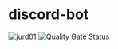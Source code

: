 # discord-bot
[![jurd01](https://circleci.com/gh/jurd01/discord-bot.svg?style=svg)](https://circleci.com/gh/jurd01/workflows/discord-bot)
[![Quality Gate Status](https://sonarcloud.io/api/project_badges/measure?project=jurd01_discord-bot&metric=alert_status)](https://sonarcloud.io/dashboard?id=jurd01_discord-bot)
